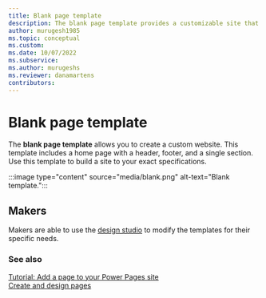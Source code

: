 ```yaml
---
title: Blank page template
description: The blank page template provides a customizable site that you can start building from scratch.
author: murugesh1985 
ms.topic: conceptual
ms.custom: 
ms.date: 10/07/2022
ms.subservice:
ms.author: murugeshs 
ms.reviewer: danamartens
contributors:
---
```


# Blank page template

The **blank page template** allows you to create a custom website. This template includes a home page with a header, footer, and a single section. Use this template to build a site to your exact specifications.

:::image type="content" source="media/blank.png" alt-text="Blank template.":::

## Makers

Makers are able to use the [design studio](../getting-started/use-design-studio.md) to modify the templates for their specific needs.

### See also

[Tutorial: Add a page to your Power Pages site](../getting-started/tutorial-add-webpage.md)  
[Create and design pages](../getting-started/first-page.md)
